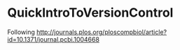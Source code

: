 # QuickIntroToVersionControl
Following http://journals.plos.org/ploscompbiol/article?id=10.1371/journal.pcbi.1004668
